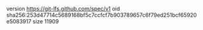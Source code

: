 version https://git-lfs.github.com/spec/v1
oid sha256:253d47714c5689168bf5c7ccfcf7b903789657c6f79ed251bcf65920e5083917
size 11909

